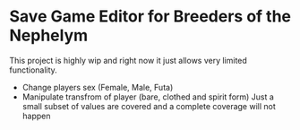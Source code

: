 # Save Game Editor for Breeders of the Nephelym

This project is highly wip and right now it just allows very limited functionality.

- Change players sex (Female, Male, Futa)
- Manipulate transfrom of player (bare, clothed and spirit form)
  Just a small subset of values are covered and a complete coverage will not happen
